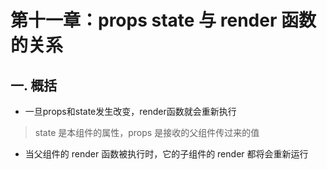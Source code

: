 # 第十一章：props state 与 render 函数的关系


## 一. 概括
* 一旦props和state发生改变，render函数就会重新执行

> state 是本组件的属性，props 是接收的父组件传过来的值

* 当父组件的 render 函数被执行时，它的子组件的 render 都将会重新运行

